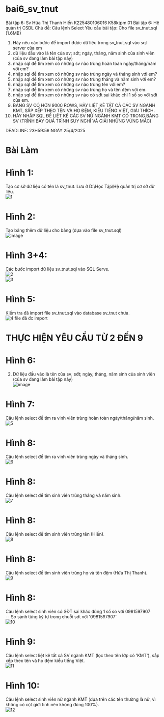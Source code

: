 # bai6_sv_tnut
Bài tập 6:  Sv Hứa Thị Thanh Hiền K225480106016 K58ktpm.01 
Bài tập 6: Hệ quản trị CSDL
Chủ đề: Câu lệnh Select 
Yêu cầu bài tập: 
Cho file sv_tnut.sql (1.6MB)
1. Hãy nêu các bước để import được dữ liệu trong sv_tnut.sql vào sql server của em
2. dữ liệu đầu vào là tên của sv; sđt; ngày, tháng, năm sinh của sinh viên (của sv đang làm bài tập này)
3. nhập sql để tìm xem có những sv nào trùng hoàn toàn ngày/tháng/năm với em?
4. nhập sql để tìm xem có những sv nào trùng ngày và tháng sinh với em?
5. nhập sql để tìm xem có những sv nào trùng tháng và năm sinh với em?
6. nhập sql để tìm xem có những sv nào trùng tên với em?
7. nhập sql để tìm xem có những sv nào trùng họ và tên đệm với em.
8. nhập sql để tìm xem có những sv nào có sđt sai khác chỉ 1 số so với sđt của em.
9. BẢNG SV CÓ HƠN 9000 ROWS, HÃY LIỆT KÊ TẤT CẢ CÁC SV NGÀNH KMT, SẮP XẾP THEO TÊN VÀ HỌ ĐỆM, KIỂU TIẾNG  VIỆT, GIẢI THÍCH.
10. HÃY NHẬP SQL ĐỂ LIỆT KÊ CÁC SV NỮ NGÀNH KMT CÓ TRONG BẢNG SV (TRÌNH BÀY QUÁ TRÌNH SUY NGHĨ VÀ GIẢI NHỮNG VỨNG MẮC)

DEADLINE: 23H59:59 NGÀY 25/4/2025  
# Bài Làm  
# Hình 1:  
Tạo cơ sở dữ liệu có tên là sv_tnut. Lưu ở D:\Học Tập\Hệ quản trị cơ sở dữ liệu.  
![1](https://github.com/user-attachments/assets/fba6d8f8-ba8c-4e27-8e3b-49ac98ded6a6)  

# Hình 2: 
Tạo bảng thêm dữ liệu cho bảng (dựa vào file sv_tnut.sql)  
![image](https://github.com/user-attachments/assets/313e9a1e-2a8a-4667-9f13-fddca8ab3ddc)

# Hình 3+4:  
Các bước import dữ liệu sv_tnut.sql vào SQL Serve.  
![2](https://github.com/user-attachments/assets/71f9ae4a-c1cb-4c0d-b877-a8db46986bef)  
![3](https://github.com/user-attachments/assets/1bbae965-9f7e-4ddc-9738-c30f2533e06a)  

# Hình 5:  
Kiểm tra đã import file sv_tnut.sql vào database sv_tnut chưa.  
![4  file đã đc import](https://github.com/user-attachments/assets/cacc36d7-5ba2-4845-8e72-1e7f9da6c03b)  

# THỰC HIỆN YÊU CẦU TỪ 2 ĐẾN 9
# Hình 6:  
2. Dữ liệu đầu vào là tên của sv; sđt; ngày, tháng, năm sinh của sinh viên (của sv đang làm bài tập này)  
![image](https://github.com/user-attachments/assets/32ad894f-6b89-45bd-b6fa-5e2b57a67aa4)  

# Hình 7:  
Câu lệnh select để tìm ra vinh viên trùng hoàn toàn ngày/tháng/năm sinh.    
![5](https://github.com/user-attachments/assets/5f4bbb79-2fc1-4893-8789-f2b6dfc6a1c0)  

# Hình 8:  
Câu lệnh select để tìm ra vinh viên trùng ngày và tháng sinh.  
![6](https://github.com/user-attachments/assets/88db05b8-be22-4fab-94ba-8d4d10c4375d)  

# Hình 8:  
Câu lệnh select để tìm sinh viên trùng tháng và năm sinh.  
![7](https://github.com/user-attachments/assets/5d7b5c2f-e324-4f3d-9aaa-f74ddd1c4d79)  

#  Hình 8:  
Câu lệnh select để tìm sinh viên trùng tên (Hiền).  
![8](https://github.com/user-attachments/assets/f4800d32-7c8b-4430-9ec2-4aabe9d70142)

#  Hình 8:  
Câu lệnh select để tìm sinh viên trùng họ và tên đệm (Hứa Thị Thanh).  
![9](https://github.com/user-attachments/assets/b1715816-28b7-4c88-bbc6-c1d10d460298)  

#  Hình 8:  
Câu lệnh select sinh viên có SĐT sai khác đúng 1 số so với 0981597907  
-- So sánh từng ký tự trong chuỗi sdt với '0981597907'  
![10  ](https://github.com/user-attachments/assets/de6ffcf3-0b2f-47ff-83a9-a5e6ee63d6fd)  

# Hình 9:  
Câu lệnh select liệt kê tất cả SV ngành KMT (lọc theo tên lớp có 'KMT'), sắp xếp theo tên và họ đệm kiểu tiếng Việt.  
![11](https://github.com/user-attachments/assets/0d8f6163-2736-4a7d-9179-02f0352c1bf0)  

# Hình 10: 
Câu lệnh select sinh viên nữ ngành KMT (dựa trên các tên thường là nữ, vì không có cột giới tính nên không đúng 100%).  
![12](https://github.com/user-attachments/assets/76778d81-9ba2-4a93-8280-cae374a3c5c6)  


















